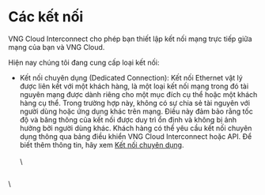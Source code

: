 # Các kết nối

VNG Cloud Interconnect cho phép bạn thiết lập kết nối mạng trực tiếp giữa mạng của bạn và VNG Cloud.

Hiện nay chúng tôi đang cung cấp loại kết nối:

*   Kết nối chuyên dụng (Dedicated Connection): Kết nối Ethernet vật lý được liên kết với một khách hàng, là một loại kết nối mạng trong đó tài nguyên mạng được dành riêng cho một mục đích cụ thể hoặc một khách hàng cụ thể. Trong trường hợp này, không có sự chia sẻ tài nguyên với người dùng hoặc ứng dụng khác trên mạng. Điều này đảm bảo rằng tốc độ và băng thông của kết nối được duy trì ổn định và không bị ảnh hưởng bởi người dùng khác. Khách hàng có thể yêu cầu kết nối chuyên dụng thông qua bảng điều khiển VNG Cloud Interconnect hoặc API. Để biết thêm thông tin, hãy xem [Kết nối chuyên dụng](https://docs.vngcloud.vn/vng-cloud-document/vn/vserver/compute-hcm03-1a/interconnect/cac-ket-noi/tao-ket-noi-chuyen-dung-dedicated).\
    \
    \


    <figure><img src="https://docs.vngcloud.vn/download/attachments/64553643/image2023-9-8_14-49-4.png?version=1&#x26;modificationDate=1694159346000&#x26;api=v2" alt=""><figcaption></figcaption></figure>

\
